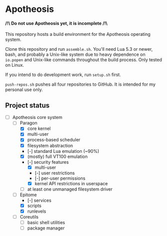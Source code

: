# Apotheosis

#### /!\\ Do not use Apotheosis yet, it is incomplete /!\\

This repository hosts a build environment for the Apotheosis operating system.

Clone this repository and run `assemble.sh`.  You'll need Lua 5.3 or newer, bash, and probably a Unix-like system due to heavy dependence on `io.popen` and Unix-like commands throughout the build process.  Only tested on Linux.

If you intend to do development work, run `setup.sh` first.

`push-repos.sh` pushes all four repositories to GitHub.  It is intended for my personal use only.

## Project status
- [ ] Apotheosis core system
  - [ ] Paragon
    - [X] core kernel
    - [X] multi-user
    - [X] process-based scheduler
    - [X] filesystem abstraction
    - [-] standard Lua emulation (~90%)
    - [X] \(mostly\) full VT100 emulation
    - [-] security features
      - [X] multi-user
      - [-] user restrictions
      - [-] per-user permissions
      - [X] kernel API restrictions in userspace
    - [ ] at least one unmanaged filesystem driver
  - [ ] Epitome
    - [-] services
    - [X] scripts
    - [X] runlevels
  - [ ] Coreutils
    - [ ] basic shell utilities
    - [ ] package manager

